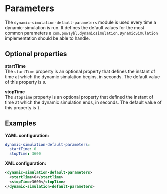 # Parameters
The `dynamic-simulation-default-parameters` module is used every time a dynamic-simulation is run. It defines the default values for the most common parameters a `com.powsybl.dynamicsimulation.DynamicSimulation` implementation should be able to handle. 

## Optional properties

**startTime**  
The `startTime` property is an optional property that defines the instant of time at which the dynamic simulation begins, in seconds. The default value of this property is `0`.

**stopTime**  
The `stopTime` property is an optional property that defined the instant of time at which the dynamic simulation ends, in seconds. The default value of this property is `1`.

## Examples

**YAML configuration:**
```yaml
dynamic-simulation-default-parameters:
  startTime: 0
  stopTime: 3600
```

**XML configuration:**
```xml
<dynamic-simulation-default-parameters>
  <startTime>0</startTime>
  <stopTime>3600</stopTime>
</dynamic-simulation-default-parameters>
```
